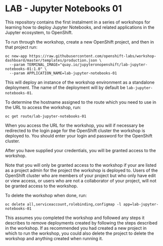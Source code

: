 LAB - Jupyter Notebooks 01
==========================

This repository contains the first instalment in a series of workshops for learning how to deploy Jupyter Notebooks, and related applications in the Jupyter ecosystem, to OpenShift.

To run through the workshop, create a new OpenShift project, and then in that project run:

```
oc new-app https://raw.githubusercontent.com/openshift-labs/workshop-dashboard/master/templates/production.json \
  --param TERMINAL_IMAGE="quay.io/jupyteronopenshift/lab-jupyter-notebooks-01:1.0" \
  --param APPLICATION_NAME=lab-jupyter-notebooks-01
```

This will deploy an instance of the workshop environment as a standalone deployment. The name of the deployment will by default be `lab-jupyter-notebooks-01`.

To determine the hostname assigned to the route which you need to use in the URL to access the workshop, run:

```
oc get route/lab-jupyter-notebooks-01
```

When you access the URL for the workshop, you will if necessary be redirected to the login page for the OpenShift cluster the workshop is deployed to. You should enter your login and password for the OpenShift cluster.

After you have supplied your credentials, you will be granted access to the workshop.

Note that you will only be granted access to the workshop if your are listed as a project admin for the project the workshop is deployed to. Users of the OpenShift cluster who are members of your project but who only have edit or view access, or users who are not a collaborator of your project, will not be granted access to the workshop.

To delete the workshop when done, run:

```
oc delete all,serviceaccount,rolebinding,configmap -l app=lab-jupyter-notebooks-01
```

This assumes you completed the workshop and followed any steps it describes to remove deployments created by following the steps described in the workshop. If as recommended you had created a new project in which to run the workshop, you could also delete the project to delete the workshop and anything created when running it.
